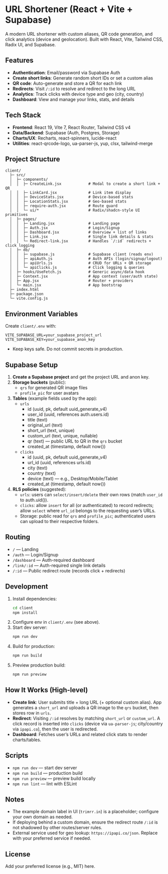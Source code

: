 # URL Shortener (React + Vite + Supabase)

A modern URL shortener with custom aliases, QR code generation, and click analytics (device and geolocation). Built with React, Vite, Tailwind CSS, Radix UI, and Supabase.

## Features

- **Authentication**: Email/password via Supabase Auth
- **Create short links**: Generate random short IDs or set a custom alias
- **QR code**: Auto-generate and store a QR for each link
- **Redirects**: Visit `/:id` to resolve and redirect to the long URL
- **Analytics**: Track clicks with device type and geo (city, country)
- **Dashboard**: View and manage your links, stats, and details

## Tech Stack

- **Frontend**: React 19, Vite 7, React Router, Tailwind CSS v4
- **Data/Backend**: Supabase (Auth, Postgres, Storage)
- **Charts/UX**: Recharts, react-spinners, lucide-react
- **Utilities**: react-qrcode-logo, ua-parser-js, yup, clsx, tailwind-merge

## Project Structure

```
client/
  ├─ src/
  │  ├─ components/
  │  │  ├─ CreateLink.jsx            # Modal to create a short link + QR
  │  │  ├─ LinkCard.jsx              # Link item display
  │  │  ├─ DeviceStats.jsx           # Device-based stats
  │  │  ├─ LocationStats.jsx         # Geo-based stats
  │  │  ├─ require-auth.jsx          # Route guard
  │  │  └─ ui/*                      # Radix/shadcn-style UI primitives
  │  ├─ pages/
  │  │  ├─ Landing.jsx               # Landing page
  │  │  ├─ Auth.jsx                  # Login/Signup
  │  │  ├─ Dashboard.jsx             # Overview + list of links
  │  │  ├─ Link.jsx                  # Single link details & stats
  │  │  └─ Redirect-link.jsx         # Handles `/:id` redirects + click logging
  │  ├─ db/
  │  │  ├─ supabase.js               # Supabase client (reads env)
  │  │  ├─ apiAuth.js                # Auth APIs (login/signup/logout)
  │  │  ├─ apiUrls.js                # CRUD for URLs + QR storage
  │  │  └─ apiClicks.js              # Click logging & queries
  │  ├─ hooks/UseFetch.js            # Generic async/data hook
  │  ├─ Context.jsx                  # App context (user/auth state)
  │  ├─ App.jsx                      # Router + providers
  │  └─ main.jsx                     # App bootstrap
  ├─ index.html
  ├─ package.json
  └─ vite.config.js
```

## Environment Variables

Create `client/.env` with:

```env
VITE_SUPABASE_URL=your_supabase_project_url
VITE_SUPABASE_KEY=your_supabase_anon_key
```

- Keep keys safe. Do not commit secrets in production.

## Supabase Setup

1. **Create a Supabase project** and get the project URL and anon key.
2. **Storage buckets** (public):
   - `qrs` for generated QR image files
   - `profile_pic` for user avatars
3. **Tables** (example fields used by the app):
   - `urls`
     - id (uuid, pk, default uuid_generate_v4)
     - user_id (uuid, references auth.users.id)
     - title (text)
     - original_url (text)
     - short_url (text, unique)
     - custom_url (text, unique, nullable)
     - qr (text) — public URL to QR in the `qrs` bucket
     - created_at (timestamp, default now())
   - `clicks`
     - id (uuid, pk, default uuid_generate_v4)
     - url_id (uuid, references urls.id)
     - city (text)
     - country (text)
     - device (text) — e.g., Desktop/Mobile/Tablet
     - created_at (timestamp, default now())
4. **RLS policies** (suggested):
   - `urls`: users can `select/insert/delete` their own rows (match `user_id` to auth.uid()).
   - `clicks`: allow `insert` for all (or authenticated) to record redirects; allow `select` where `url_id` belongs to the requesting user’s URLs.
   - Storage: public read for `qrs` and `profile_pic`; authenticated users can upload to their respective folders.

## Routing

- `/` — Landing
- `/auth` — Login/Signup
- `/dashboard` — Auth-required dashboard
- `/link/:id` — Auth-required single link details
- `/:id` — Public redirect route (records click + redirects)

## Development

1. Install dependencies:
   ```bash
   cd client
   npm install
   ```
2. Configure env in `client/.env` (see above).
3. Start dev server:
   ```bash
   npm run dev
   ```
4. Build for production:
   ```bash
   npm run build
   ```
5. Preview production build:
   ```bash
   npm run preview
   ```

## How It Works (High-level)

- **Create link**: User submits title + long URL (+ optional custom alias). App generates a `short_url` and uploads a QR image to the `qrs` bucket, then stores row in `urls`.
- **Redirect**: Visiting `/:id` resolves by matching `short_url` or `custom_url`. A click record is inserted into `clicks` (device via `ua-parser-js`; city/country via `ipapi.co`), then the user is redirected.
- **Dashboard**: Fetches user’s URLs and related click stats to render charts/tables.

## Scripts

- `npm run dev` — start dev server
- `npm run build` — production build
- `npm run preview` — preview build locally
- `npm run lint` — lint with ESLint

## Notes

- The example domain label in UI (`trimrr.in`) is a placeholder; configure your own domain as needed.
- If deploying behind a custom domain, ensure the redirect route `/:id` is not shadowed by other routes/server rules.
- External service used for geo lookup: `https://ipapi.co/json`. Replace with your preferred service if needed.

## License

Add your preferred license (e.g., MIT) here.
